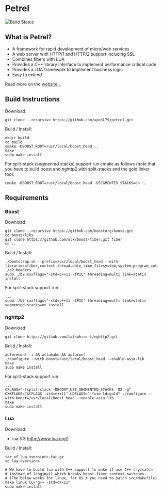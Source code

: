 Petrel
======

[![Build Status](https://travis-ci.org/apohl79/petrel.svg?branch=master)](https://travis-ci.org/apohl79/petrel)

What is Petrel?
---------------

- A framework for rapid development of micro/web services
- A web server with HTTP/1 and HTTP/2 support including SSL
- Combines fibers with LUA
- Provides a C++ library interface to implement performance critical code
- Provides a LUA framework to implement business logic
- Easy to extend

Read more on the [website...](http://apohl79.github.io/petrel/)

Build Instructions
------------------

Download:

```
git clone --recursive https://github.com/apohl79/petrel.git
```

Build / Install:
```
mkdir build
cd build
cmake -DBOOST_ROOT=/usr/local/boost_head ..
make
sudo make install
```

For split-stack (segmented stacks) support run cmake as follows (note that you have to build boost and nghttp2 with split-stacks and the gold linker too):
```
cmake -DBOOST_ROOT=/usr/local/boost_head -DSEGMENTED_STACKS=on ..
```

Requirements
------------

### Boost

Download:
```
git clone --recursive https://github.com/boostorg/boost.git
cd boost/libs
git clone https://github.com/olk/boost-fiber.git fiber
cd ..
```

Build / Install:
```
./bootstrap.sh --prefix=/usr/local/boost_head --with-libraries=fiber,context,thread,date_time,filesystem,system,program_options,test
./b2 headers
sudo ./b2 cxxflags="-std=c++11 -fPIC" threading=multi link=static install
```

For split-stack support run:
```
...
sudo ./b2 cxxflags="-std=c++11 -fPIC" threading=multi link=static segmented-stacks=on install
```

### nghttp2

Download:
```
git clone https://github.com/tatsuhiro-t/nghttp2.git
```

Build / Install:
```
autoreconf -i && automake && autoconf
./configure --with-boost=/usr/local/boost_head --enable-asio-lib
make
sudo make install
```

For split-stack support run:
```
...
CFLAGS="-fsplit-stack -DBOOST_USE_SEGMENTED_STACKS -O2 -g" CXXFLAGS="$CFLAGS -std=c++11" LDFLAGS="-fuse-ld=gold" ./configure --with-boost=/usr/local/boost_head --enable-asio-lib
make
sudo make install
```

### Lua

Download:

- lua 5.3 (http://www.lua.org/)

Build / Install:
```
tar xf lua-<version>.tar.gz
cd lua-<version>

# We have to build lua with C++ support to make it use C++ try/catch
# instead of longjmp() which breaks boost.fiber context switches
# (The below works for linux, for OS X you need to patch src/Makefile)
make linux CC="g++ -std=c++11"
sudo make install
```
